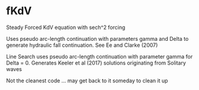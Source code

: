 # fKdV
Steady Forced KdV equation with sech^2 forcing

Uses pseudo arc-length continuation with parameters gamma and Delta to generate hydraulic fall continuation. See Ee and Clarke (2007)

Line Search uses pseudo arc-length continuation with parameter gamma for Delta = 0. Generates Keeler et al (2017) solutions originating from Solitary waves

Not the cleanest code ... may get back to it someday to clean it up
